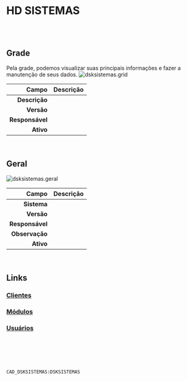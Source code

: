 # HD SISTEMAS
<br>
<br>

## Grade
Pela grade, podemos visualizar suas principais informações e fazer a manutenção de seus dados.
![dsksistemas.grid](https://raw.githubusercontent.com/netforcews/docs-erp/master/geral/imagens/dsksistemas.grid.png)

Campo | Descrição
--:|---
**Descrição** | 
**Versão** | 
**Responsável** | 
**Ativo** | 
<br>

## Geral
![dsksistemas.geral](https://raw.githubusercontent.com/netforcews/docs-erp/master/geral/imagens/dsksistemas.geral.png)

Campo | Descrição
--:|---
**Sistema** | 
**Versão** | 
**Responsável** | 
**Observação** | 
**Ativo** | 
<br>

## Links
### [Clientes](/geral/dsksistemaclientes.md)
### [Módulos](/geral/dsksistemamodulos.md)
### [Usuários](/geral/dsksistemausuarios.md)
<br>
<br>
<br>
<br>

```CAD_DSKSISTEMAS:DSKSISTEMAS```
